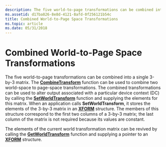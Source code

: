 ```yaml
---
description: The five world-to-page transformations can be combined into a single 3-by-3 matrix.
ms.assetid: d17ba826-8e8d-4121-8afd-0f256121b54c
title: Combined World-to-Page Space Transformations
ms.topic: article
ms.date: 05/31/2018
---
```


# Combined World-to-Page Space Transformations

The five world-to-page transformations can be combined into a single 3-by-3 matrix. The [**CombineTransform**](/windows/desktop/api/Wingdi/nf-wingdi-combinetransform) function can be used to combine two world-space to page-space transformations. The combined transformations can be used to alter output associated with a particular device context (DC) by calling the [**SetWorldTransform**](/windows/desktop/api/Wingdi/nf-wingdi-setworldtransform) function and supplying the elements for this matrix. When an application calls **SetWorldTransform**, it stores the elements of the 3-by-3 matrix in an [**XFORM**](/windows/win32/api/wingdi/ns-wingdi-xform) structure. The members of this structure correspond to the first two columns of a 3-by-3 matrix; the last column of the matrix is not required because its values are constant.

The elements of the current world transformation matrix can be revived by calling the [**GetWorldTransform**](/windows/desktop/api/Wingdi/nf-wingdi-getworldtransform) function and supplying a pointer to an [**XFORM**](/windows/win32/api/wingdi/ns-wingdi-xform) structure.

 

 



